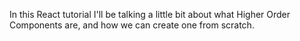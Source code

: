 In this React tutorial I'll be talking a little bit about what Higher Order Components are, and how we can create one from scratch.
